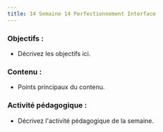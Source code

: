 ```yaml
---
title: 14 Semaine 14 Perfectionnement Interface
---
```


### Objectifs :
- Décrivez les objectifs ici.

### Contenu :
- Points principaux du contenu.

### Activité pédagogique :
- Décrivez l'activité pédagogique de la semaine.
